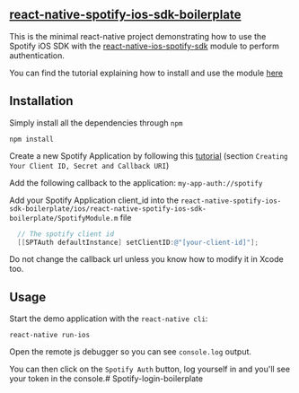 ## [react-native-spotify-ios-sdk-boilerplate](https://github.com/Emphaz/react-native-spotify-ios-sdk-boilerplate)

This is the minimal react-native project demonstrating how to use the Spotify iOS SDK with 
the [react-native-ios-spotify-sdk](https://github.com/Emphaz/react-native-ios-spotify-sdk) module
to perform authentication.

You can find the tutorial explaining how to install and use the module [here](https://github.com/Emphaz/react-native-ios-spotify-sdk/blob/master/README.md)

## Installation
Simply install all the dependencies through `npm`
```
npm install
```

Create a new Spotify Application by following this [tutorial](https://developer.spotify.com/technologies/spotify-ios-sdk/tutorial/) 
(section `Creating Your Client ID, Secret and Callback URI`)

Add the following callback to the application: `my-app-auth://spotify`

Add your Spotify Application client_id into the `react-native-spotify-ios-sdk-boilerplate/ios/react-native-spotify-ios-sdk-boilerplate/SpotifyModule.m` file
```objective-c
  // The spotify client id
  [[SPTAuth defaultInstance] setClientID:@"[your-client-id]"];
```

Do not change the callback url unless you know how to modify it in Xcode too.

## Usage
Start the demo application with the `react-native cli`:
```
react-native run-ios
```

Open the remote js debugger so you can see `console.log` output.

You can then click on the `Spotify Auth` button, log yourself in and you'll see your token in the console.# Spotify-login-boilerplate
